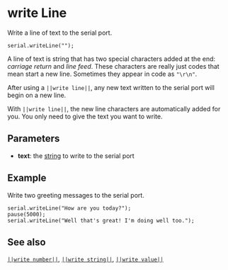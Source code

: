 # write Line

Write a line of text to the serial port.

```sig
serial.writeLine("");
```

A line of text is string that has two special characters added at the end: _carriage return_
and _line feed_. These characters are really just codes that mean start a new line.
Sometimes they appear in code as ``"\r\n"``.

After using a ``||write line||``, any new text written to the serial port will begin on a new line.

With ``||write line||``, the new line characters are automatically added for you. You only need to
give the text you want to write.

## Parameters

* **text**: the [string](/types/string) to write to the serial port

## Example

Write two greeting messages to the serial port.

```blocks
serial.writeLine("How are you today?");
pause(5000);
serial.writeLine("Well that's great! I'm doing well too.");
```

## See also

[``||write number||``](/reference/serial/write-number),
[``||write string||``](/reference/serial/write-string),
[``||write value||``](/reference/serial/write-value)
